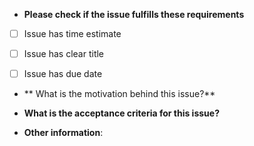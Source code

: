 * **Please check if the issue fulfills these requirements**
- [ ] Issue has time estimate
- [ ] Issue has clear title
- [ ] Issue has due date


* ** What is the motivation behind this issue?**



* **What is the acceptance criteria for this issue?**




* **Other information**:
